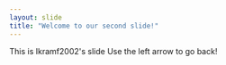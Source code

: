 ```yaml
---
layout: slide
title: "Welcome to our second slide!"
---
```

This is Ikramf2002's slide
Use the left arrow to go back!
